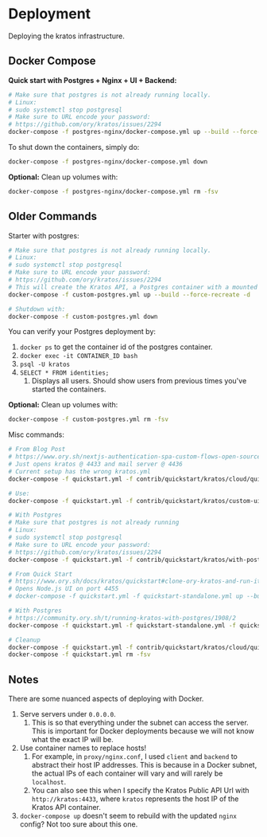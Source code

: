 # Deployment

Deploying the kratos infrastructure.

## Docker Compose

**Quick start with Postgres + Nginx + UI + Backend:**

```bash
# Make sure that postgres is not already running locally.
# Linux:
# sudo systemctl stop postgresql
# Make sure to URL encode your password:
# https://github.com/ory/kratos/issues/2294
docker-compose -f postgres-nginx/docker-compose.yml up --build --force-recreate -d
```

To shut down the containers, simply do:

```bash
docker-compose -f postgres-nginx/docker-compose.yml down
```

**Optional:** Clean up volumes with:

```bash
docker-compose -f postgres-nginx/docker-compose.yml rm -fsv
```

## Older Commands

Starter with postgres:

```bash
# Make sure that postgres is not already running locally.
# Linux:
# sudo systemctl stop postgresql
# Make sure to URL encode your password:
# https://github.com/ory/kratos/issues/2294
# This will create the Kratos API, a Postgres container with a mounted volume, and the mail server.
docker-compose -f custom-postgres.yml up --build --force-recreate -d

# Shutdown with:
docker-compose -f custom-postgres.yml down
```

You can verify your Postgres deployment by:

1. `docker ps` to get the container id of the postgres container.
2. `docker exec -it CONTAINER_ID bash`
3. `psql -U kratos`
4. `SELECT * FROM identities;`
   1. Displays all users. Should show users from previous times you've started the containers.

**Optional:** Clean up volumes with:

```bash
docker-compose -f custom-postgres.yml rm -fsv
```

Misc commands:

```bash
# From Blog Post
# https://www.ory.sh/nextjs-authentication-spa-custom-flows-open-source/
# Just opens kratos @ 4433 and mail server @ 4436
# Current setup has the wrong kratos.yml
docker-compose -f quickstart.yml -f contrib/quickstart/kratos/cloud/quickstart.yml up --build --force-recreate -d

# Use:
docker-compose -f quickstart.yml -f contrib/quickstart/kratos/custom-ui/quickstart.yml up --build --force-recreate -d

# With Postgres
# Make sure that postgres is not already running
# Linux:
# sudo systemctl stop postgresql
# Make sure to URL encode your password:
# https://github.com/ory/kratos/issues/2294
docker-compose -f quickstart.yml -f contrib/quickstart/kratos/with-postgres/quickstart.yml -f quickstart-postgres.yml up --build --force-recreate -d

# From Quick Start
# https://www.ory.sh/docs/kratos/quickstart#clone-ory-kratos-and-run-it-in-docker
# Opens Node.js UI on port 4455
# docker-compose -f quickstart.yml -f quickstart-standalone.yml up --build --force-recreate

# With Postgres
# https://community.ory.sh/t/running-kratos-with-postgres/1908/2
docker-compose -f quickstart.yml -f quickstart-standalone.yml -f quickstart-postgres.yml up --build --force-recreate

# Cleanup
docker-compose -f quickstart.yml -f contrib/quickstart/kratos/cloud/quickstart.yml down
docker-compose -f quickstart.yml rm -fsv
```

## Notes

There are some nuanced aspects of deploying with Docker.

1. Serve servers under `0.0.0.0`.
   1. This is so that everything under the subnet can access the server. This is important for Docker deployments because we will not know what the exact IP will be.
2. Use container names to replace hosts!
   1. For example, in `proxy/nginx.conf`, I used `client` and `backend` to abstract their host IP addresses. This is because in a Docker subnet, the actual IPs of each container will vary and will rarely be `localhost`.
   2. You can also see this when I specify the Kratos Public API Url with `http://kratos:4433`, where `kratos` represents the host IP of the Kratos API container.
3. `docker-compose up` doesn't seem to rebuild with the updated `nginx` config? Not too sure about this one.
